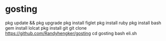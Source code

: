 # gosting

pkg update && pkg upgrade
pkg install figlet
pkg install ruby
pkg install bash
gem install lolcat
pkg install git
git clone https://github.com/Randyhengker/gosting
cd gosting
bash eli.sh
